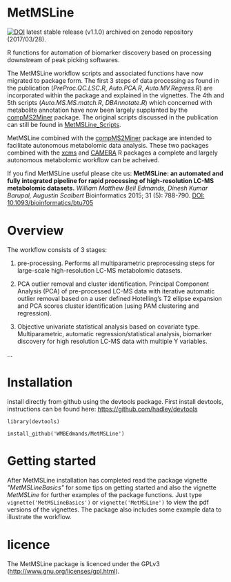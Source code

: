 MetMSLine
=========

[![DOI](https://zenodo.org/badge/14743752.svg)](https://zenodo.org/badge/latestdoi/14743752) latest stable release (v1.1.0) archived on zenodo repository (2017/03/28). 

R functions for automation of biomarker discovery based on processing downstream of peak picking softwares.

The MetMSLine workflow scripts and associated functions have now migrated to package form. The first 3 steps of data processing as found in the publication (*PreProc.QC.LSC.R*, *Auto.PCA.R*, *Auto.MV.Regress.R*) are incorporated within the package and explained in the vignettes. The 4th and 5th scripts (*Auto.MS.MS.match.R*, *DBAnnotate.R*) which concerned with metabolite annotation have now been largely supplanted by the [compMS2Miner](https://github.com/WMBEdmands/compMS2Miner) package. The original scripts discussed in the publication can still be found in [MetMSLine_Scripts](https://github.com/WMBEdmands/MetMSLine_Scripts).

MetMSLine combined with the [compMS2Miner](https://github.com/WMBEdmands/compMS2Miner) package are intended to facilitate autonomous metabolomic data analysis. These two packages combined with the [xcms](https://bioconductor.org/packages/release/bioc/html/xcms.html) and [CAMERA](https://bioconductor.org/packages/release/bioc/html/CAMERA.html) R packages a complete and largely autonomous metabolomic workflow can be acheived.

If you find MetMSLine useful please cite us:
**MetMSLine: an automated and fully integrated pipeline for rapid processing of high-resolution LC-MS metabolomic datasets.**
*William Matthew Bell Edmands, Dinesh Kumar Barupal, Augustin Scalbert*
Bioinformatics 2015; 31 (5): 788-790.
[DOI: 10.1093/bioinformatics/btu705](http://pubs.acs.org/doi/abs/10.1093/bioinformatics/btu705)

Overview
===============

The workflow consists of 3 stages:

1. pre-processing. Performs all multiparametric preprocessing steps for large-scale high-resolution LC-MS metabolomic datasets.

2. PCA outlier removal and cluster identification. Principal Component Analysis (PCA) of pre-processed LC-MS data with iterative automatic outlier removal based on a user defined Hotelling’s T2 ellipse expansion
and PCA scores cluster identification (using PAM clustering and regression).

3. Objective univariate statistical analysis based on covariate type.
Multiparametric, automatic regression/statistical analysis, biomarker discovery for high resolution LC-MS data with multiple Y variables. 

...

Installation
==============
install directly from github using the devtools package. First install devtools,
instructions can be found here: https://github.com/hadley/devtools

```
library(devtools)

install_github('WMBEdmands/MetMSLine')
```

Getting started
===============

After MetMSLine installation has completed read the package vignette *"MetMSLineBasics"*
for some tips on getting started and also the vignette *MetMSLine* for further
examples of the package functions. 
Just type ```vignette('MetMSLineBasics')``` or ```vignette('MetMSLine')``` to view
the pdf versions of the vignettes.
The package also includes some example data to illustrate the workflow. 


licence
=============
The MetMSLine package is licenced under the GPLv3 (http://www.gnu.org/licenses/gpl.html).
